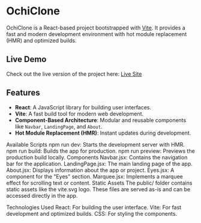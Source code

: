 # OchiClone

OchiClone is a React-based project bootstrapped with [Vite](https://vitejs.dev/). It provides a fast and modern development environment with hot module replacement (HMR) and optimized builds.

## Live Demo

Check out the live version of the project here: [Live Site](https://ochicloneee.netlify.app)


## Features

- **React**: A JavaScript library for building user interfaces.
- **Vite**: A fast build tool for modern web development.
- **Component-Based Architecture**: Modular and reusable components like `Navbar`, `LandingPage`, and `About`.
- **Hot Module Replacement (HMR)**: Instant updates during development.




Available Scripts
npm run dev: Starts the development server with HMR.
npm run build: Builds the app for production.
npm run preview: Previews the production build locally.
Components
Navbar.jsx: Contains the navigation bar for the application.
LandingPage.jsx: The main landing page of the app.
About.jsx: Displays information about the app or project.
Eyes.jsx: A component for the "Eyes" section.
Marquee.jsx: Implements a marquee effect for scrolling text or content.
Static Assets
The public/ folder contains static assets like the vite.svg logo. These files are served as-is and can be accessed directly in the app.

Technologies Used
React: For building the user interface.
Vite: For fast development and optimized builds.
CSS: For styling the components.
